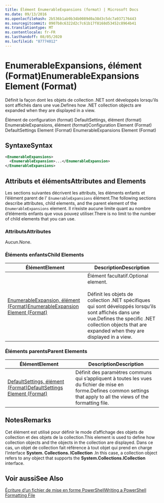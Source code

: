```yaml
---
title: Élément EnumerableExpansions (format) | Microsoft Docs
ms.date: 09/13/2016
ms.openlocfilehash: 2b536b1ab9b34b0089d0a38d3c5dc7a937176443
ms.sourcegitcommit: 0907b8c6322d2c7c61b17f8168d53452c8964b41
ms.translationtype: MT
ms.contentlocale: fr-FR
ms.lasthandoff: 08/05/2020
ms.locfileid: "87774012"
---
```

# <a name="enumerableexpansions-element-format"></a><span data-ttu-id="eddbc-102">EnumerableExpansions, élément (Format)</span><span class="sxs-lookup"><span data-stu-id="eddbc-102">EnumerableExpansions Element (Format)</span></span>

<span data-ttu-id="eddbc-103">Définit la façon dont les objets de collection .NET sont développés lorsqu’ils sont affichés dans une vue.</span><span class="sxs-lookup"><span data-stu-id="eddbc-103">Defines how .NET collection objects are expanded when they are displayed in a view.</span></span>

<span data-ttu-id="eddbc-104">Élément de configuration (format) DefaultSettings, élément (format) EnumerableExpansions, élément (format)</span><span class="sxs-lookup"><span data-stu-id="eddbc-104">Configuration Element (Format) DefaultSettings Element (Format) EnumerableExpansions Element (Format)</span></span>

## <a name="syntax"></a><span data-ttu-id="eddbc-105">Syntaxe</span><span class="sxs-lookup"><span data-stu-id="eddbc-105">Syntax</span></span>

```xml
<EnumerableExpansions>
  <EnumerableExpansion>...</EnumerableExpansion>
</EnumerableExpansions>
```

## <a name="attributes-and-elements"></a><span data-ttu-id="eddbc-106">Attributs et éléments</span><span class="sxs-lookup"><span data-stu-id="eddbc-106">Attributes and Elements</span></span>

<span data-ttu-id="eddbc-107">Les sections suivantes décrivent les attributs, les éléments enfants et l’élément parent de l' `EnumerableExpansions` élément.</span><span class="sxs-lookup"><span data-stu-id="eddbc-107">The following sections describe attributes, child elements, and the parent element of the `EnumerableExpansions` element.</span></span> <span data-ttu-id="eddbc-108">Il n’existe aucune limite quant au nombre d’éléments enfants que vous pouvez utiliser.</span><span class="sxs-lookup"><span data-stu-id="eddbc-108">There is no limit to the number of child elements that you can use.</span></span>

### <a name="attributes"></a><span data-ttu-id="eddbc-109">Attributs</span><span class="sxs-lookup"><span data-stu-id="eddbc-109">Attributes</span></span>

<span data-ttu-id="eddbc-110">Aucun.</span><span class="sxs-lookup"><span data-stu-id="eddbc-110">None.</span></span>

### <a name="child-elements"></a><span data-ttu-id="eddbc-111">Éléments enfants</span><span class="sxs-lookup"><span data-stu-id="eddbc-111">Child Elements</span></span>

|<span data-ttu-id="eddbc-112">Élément</span><span class="sxs-lookup"><span data-stu-id="eddbc-112">Element</span></span>|<span data-ttu-id="eddbc-113">Description</span><span class="sxs-lookup"><span data-stu-id="eddbc-113">Description</span></span>|
|-------------|-----------------|
|[<span data-ttu-id="eddbc-114">EnumerableExpansion, élément (Format)</span><span class="sxs-lookup"><span data-stu-id="eddbc-114">EnumerableExpansion Element (Format)</span></span>](./enumerableexpansion-element-format.md)|<span data-ttu-id="eddbc-115">Élément facultatif.</span><span class="sxs-lookup"><span data-stu-id="eddbc-115">Optional element.</span></span><br /><br /> <span data-ttu-id="eddbc-116">Définit les objets de collection .NET spécifiques qui sont développés lorsqu’ils sont affichés dans une vue.</span><span class="sxs-lookup"><span data-stu-id="eddbc-116">Defines the specific .NET collection objects that are expanded when they are displayed in a view.</span></span>|

### <a name="parent-elements"></a><span data-ttu-id="eddbc-117">Éléments parents</span><span class="sxs-lookup"><span data-stu-id="eddbc-117">Parent Elements</span></span>

|<span data-ttu-id="eddbc-118">Élément</span><span class="sxs-lookup"><span data-stu-id="eddbc-118">Element</span></span>|<span data-ttu-id="eddbc-119">Description</span><span class="sxs-lookup"><span data-stu-id="eddbc-119">Description</span></span>|
|-------------|-----------------|
|[<span data-ttu-id="eddbc-120">DefaultSettings, élément (Format)</span><span class="sxs-lookup"><span data-stu-id="eddbc-120">DefaultSettings Element (Format)</span></span>](./defaultsettings-element-format.md)|<span data-ttu-id="eddbc-121">Définit des paramètres communs qui s’appliquent à toutes les vues du fichier de mise en forme.</span><span class="sxs-lookup"><span data-stu-id="eddbc-121">Defines common settings that apply to all the views of the formatting file.</span></span>|

## <a name="remarks"></a><span data-ttu-id="eddbc-122">Notes</span><span class="sxs-lookup"><span data-stu-id="eddbc-122">Remarks</span></span>

<span data-ttu-id="eddbc-123">Cet élément est utilisé pour définir le mode d’affichage des objets de collection et des objets de la collection.</span><span class="sxs-lookup"><span data-stu-id="eddbc-123">This element is used to define how collection objects and the objects in the collection are displayed.</span></span> <span data-ttu-id="eddbc-124">Dans ce cas, un objet de collection fait référence à tout objet qui prend en charge l’interface **System. Collections. ICollection** .</span><span class="sxs-lookup"><span data-stu-id="eddbc-124">In this case, a collection object refers to any object that supports the  **System.Collections.ICollection** interface.</span></span>

## <a name="see-also"></a><span data-ttu-id="eddbc-125">Voir aussi</span><span class="sxs-lookup"><span data-stu-id="eddbc-125">See Also</span></span>

[<span data-ttu-id="eddbc-126">Écriture d’un fichier de mise en forme PowerShell</span><span class="sxs-lookup"><span data-stu-id="eddbc-126">Writing a PowerShell Formatting File</span></span>](./writing-a-powershell-formatting-file.md)
